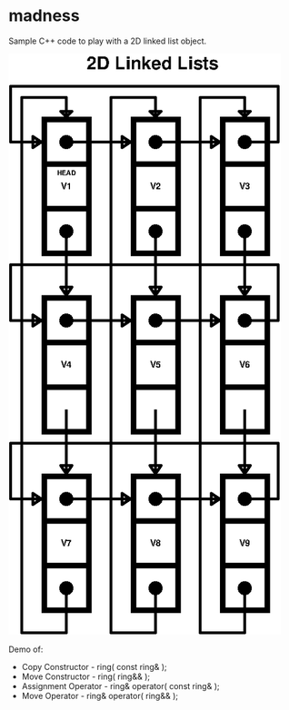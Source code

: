 # madness
Sample C++ code to play with a 2D linked list object.

![ring object](https://github.com/TaurusEight/madness/blob/main/ring2d.png)

Demo of:
* Copy Constructor     - ring( const ring& );
* Move Constructor     - ring( ring&& );
* Assignment Operator  - ring& operator( const ring& );
* Move Operator        - ring& operator( ring&& );
